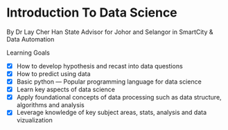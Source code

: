 # Introduction To Data Science
By Dr Lay Cher Han
State Advisor for Johor and Selangor in SmartCity & Data Automation

Learning Goals
- [x] How to develop hypothesis and recast into data questions
- [x] How to predict using data
- [x] Basic python — Popular programming language for data science
- [x] Learn key aspects of data science
- [x] Apply foundational concepts of data processing such as data structure, algorithms and analysis
- [x] Leverage knowledge of key subject areas, stats, analysis and data vizualization
